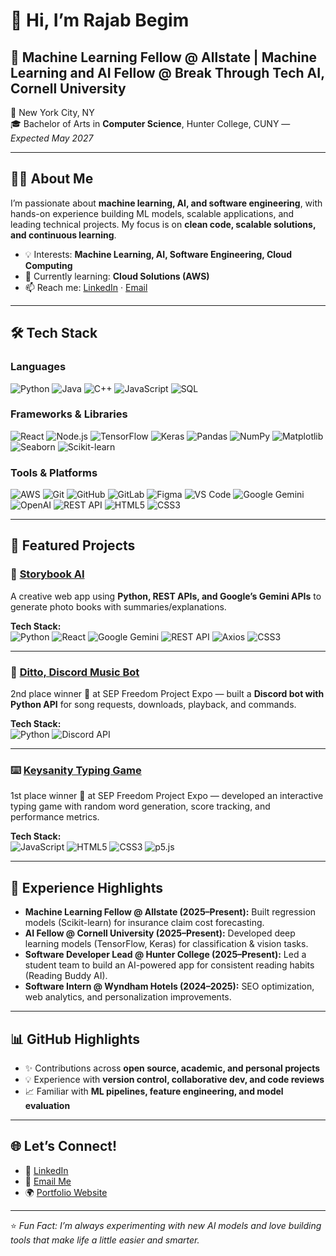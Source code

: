 # 👋 Hi, I’m Rajab Begim

## 🎯 Machine Learning Fellow @ Allstate | Machine Learning and AI Fellow @ Break Through Tech AI, Cornell University  

📍 New York City, NY  
🎓 Bachelor of Arts in **Computer Science**, Hunter College, CUNY — *Expected May 2027*  

---

## 👨‍💻 About Me
I’m passionate about **machine learning, AI, and software engineering**, with hands-on experience building ML models, scalable applications, and leading technical projects. My focus is on **clean code, scalable solutions, and continuous learning**.  

- 💡 Interests: **Machine Learning, AI, Software Engineering, Cloud Computing**  
- 🌱 Currently learning: **Cloud Solutions (AWS)**  
- 📫 Reach me: [LinkedIn](https://www.linkedin.com/in/rajab-begim/) · [Email](Rajabjeje347@gmail.com)

---


## 🛠️ Tech Stack

### Languages
![Python](https://img.shields.io/badge/Python-3776AB?style=for-the-badge&logo=python&logoColor=white)
![Java](https://img.shields.io/badge/Java-007396?style=for-the-badge&logo=java&logoColor=white)
![C++](https://img.shields.io/badge/C++-00599C?style=for-the-badge&logo=cplusplus&logoColor=white)
![JavaScript](https://img.shields.io/badge/JavaScript-F7DF1E?style=for-the-badge&logo=javascript&logoColor=black)
![SQL](https://img.shields.io/badge/SQL-003B57?style=for-the-badge&logo=database&logoColor=white)

### Frameworks & Libraries
![React](https://img.shields.io/badge/React-20232A?style=for-the-badge&logo=react&logoColor=61DAFB)
![Node.js](https://img.shields.io/badge/Node.js-339933?style=for-the-badge&logo=nodedotjs&logoColor=white)
![TensorFlow](https://img.shields.io/badge/TensorFlow-FF6F00?style=for-the-badge&logo=tensorflow&logoColor=white)
![Keras](https://img.shields.io/badge/Keras-D00000?style=for-the-badge&logo=keras&logoColor=white)
![Pandas](https://img.shields.io/badge/Pandas-150458?style=for-the-badge&logo=pandas&logoColor=white)
![NumPy](https://img.shields.io/badge/NumPy-013243?style=for-the-badge&logo=numpy&logoColor=white)
![Matplotlib](https://img.shields.io/badge/Matplotlib-11557C?style=for-the-badge&logo=plotly&logoColor=white)
![Seaborn](https://img.shields.io/badge/Seaborn-4C72B0?style=for-the-badge&logo=python&logoColor=white)
![Scikit-learn](https://img.shields.io/badge/Scikit--learn-F7931E?style=for-the-badge&logo=scikitlearn&logoColor=white)

### Tools & Platforms
![AWS](https://img.shields.io/badge/AWS-232F3E?style=for-the-badge&logo=amazon-aws&logoColor=white)
![Git](https://img.shields.io/badge/Git-F05032?style=for-the-badge&logo=git&logoColor=white)
![GitHub](https://img.shields.io/badge/GitHub-181717?style=for-the-badge&logo=github&logoColor=white)
![GitLab](https://img.shields.io/badge/GitLab-FC6D26?style=for-the-badge&logo=gitlab&logoColor=white)
![Figma](https://img.shields.io/badge/Figma-F24E1E?style=for-the-badge&logo=figma&logoColor=white)
![VS Code](https://img.shields.io/badge/VS_Code-007ACC?style=for-the-badge&logo=visual-studio-code&logoColor=white)
![Google Gemini](https://img.shields.io/badge/Google_Gemini-4285F4?style=for-the-badge&logo=google&logoColor=white)
![OpenAI](https://img.shields.io/badge/OpenAI-412991?style=for-the-badge&logo=openai&logoColor=white)
![REST API](https://img.shields.io/badge/REST-02569B?style=for-the-badge&logo=fastapi&logoColor=white)
![HTML5](https://img.shields.io/badge/HTML5-E34F26?style=for-the-badge&logo=html5&logoColor=white)
![CSS3](https://img.shields.io/badge/CSS3-1572B6?style=for-the-badge&logo=css3&logoColor=white)


---

## 🚀 Featured Projects

### 📖 [Storybook AI](#)
A creative web app using **Python, REST APIs, and Google’s Gemini APIs** to generate photo books with summaries/explanations.

**Tech Stack:**  
![Python](https://img.shields.io/badge/Python-3776AB?style=for-the-badge&logo=python&logoColor=white)
![React](https://img.shields.io/badge/React-20232A?style=for-the-badge&logo=react&logoColor=61DAFB)
![Google Gemini](https://img.shields.io/badge/Google_Gemini-4285F4?style=for-the-badge&logo=google&logoColor=white)
![REST API](https://img.shields.io/badge/REST-02569B?style=for-the-badge&logo=fastapi&logoColor=white)
![Axios](https://img.shields.io/badge/Axios-5A29E4?style=for-the-badge&logo=axios&logoColor=white)
![CSS3](https://img.shields.io/badge/CSS3-1572B6?style=for-the-badge&logo=css3&logoColor=white)

---

### 🎵 [Ditto, Discord Music Bot](#)
2nd place winner 🥈 at SEP Freedom Project Expo — built a **Discord bot with Python API** for song requests, downloads, playback, and commands.  

**Tech Stack:**  
![Python](https://img.shields.io/badge/Python-3776AB?style=for-the-badge&logo=python&logoColor=white)
![Discord API](https://img.shields.io/badge/Discord_API-5865F2?style=for-the-badge&logo=discord&logoColor=white)

---

### ⌨️ [Keysanity Typing Game](#)
1st place winner 🥇 at SEP Freedom Project Expo — developed an interactive typing game with random word generation, score tracking, and performance metrics.  

**Tech Stack:**  
![JavaScript](https://img.shields.io/badge/JavaScript-F7DF1E?style=for-the-badge&logo=javascript&logoColor=black)
![HTML5](https://img.shields.io/badge/HTML5-E34F26?style=for-the-badge&logo=html5&logoColor=white)
![CSS3](https://img.shields.io/badge/CSS3-1572B6?style=for-the-badge&logo=css3&logoColor=white)
![p5.js](https://img.shields.io/badge/p5.js-ED225D?style=for-the-badge&logo=p5dotjs&logoColor=white)

---

## 📌 Experience Highlights
- **Machine Learning Fellow @ Allstate (2025–Present):** Built regression models (Scikit-learn) for insurance claim cost forecasting.  
- **AI Fellow @ Cornell University (2025–Present):** Developed deep learning models (TensorFlow, Keras) for classification & vision tasks.  
- **Software Developer Lead @ Hunter College (2025–Present):** Led a student team to build an AI-powered app for consistent reading habits (Reading Buddy AI).  
- **Software Intern @ Wyndham Hotels (2024–2025):** SEO optimization, web analytics, and personalization improvements.  

---

## 📊 GitHub Highlights
- ✨ Contributions across **open source, academic, and personal projects**  
- 💡 Experience with **version control, collaborative dev, and code reviews**  
- 📈 Familiar with **ML pipelines, feature engineering, and model evaluation**  

---

## 🌐 Let’s Connect!
- 💼 [LinkedIn](https://www.linkedin.com/in/rajab-begim/)  
- 📧 [Email Me](Rajabjeje347@gmail.com)  
- 🌍 [Portfolio Website](https://rajabb4685.github.io/) 

---

⭐️ *Fun Fact: I’m always experimenting with new AI models and love building tools that make life a little easier and smarter.*

